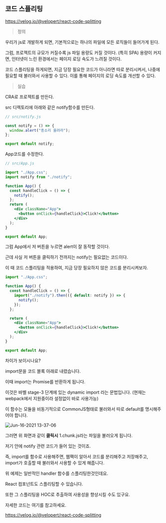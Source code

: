 ## 코드 스플리팅



https://velog.io/@velopert/react-code-splitting

> 정의

우리가 js로 개발하게 되면, 기본적으로는 하나의 파일에 모든 로직들이 들어가게 된다.

그럼, 프로젝트의 규모가 커질수록 js 파일 용량도 커질 것이다. (특히 SPA)
용량이 커지면, 인터넷이 느린 환경에서는 페이지 로딩 속도가 느려질 것이다.

코드 스플리팅을 하게되면, 지금 당장 필요한 코드가 아니라면 따로 분리시켜서, 나중에 필요할 때 불러와서 사용할 수 있다. 이를 통해 페이지의 로딩 속도를 개선할 수 있다.

> 실습

CRA로 프로젝트를 만든다.

src 디렉토리에 아래와 같은 notify함수를 만든다.

```jsx
// src/notify.js

const notify = () => {
  window.alert("종소리 울려라");
};

export default notify;

```



App코드를 수정한다.

```jsx
// src/App.js

import "./App.css";
import notify from "./notify";

function App() {
  const handleClick = () => {
    notify();
  };
  return (
    <div className="App">
      <button onClick={handleClick}>Click!</button>
    </div>
  );
}

export default App;

```



그럼 App에서 저 버튼을 누르면 alert이 잘 동작할 것이다.

근데 사실 저 버튼을 클릭하기 전까지는 notify는 필요없는 코드이다.

이 때 코드 스플리팅을 적용하여, 지금 당장 필요하지 않은 코드를 분리시켜보자.

```jsx
import "./App.css";

function App() {
  const handleClick = () => {
    import("./notify").then(({ default: notify }) => {
      notify();
    });
  };

  return (
    <div className="App">
      <button onClick={handleClick}>Click!</button>
    </div>
  );
}

export default App;

```

차이가 보이시나요?

import문을 코드 블록 아래로 내렸습니다.

이때 import는 Promise를 반환하게 됩니다.

이것은 바벨 stage-3 단계에 있는 dynamic import 라는 문법입니다.
(현재는 webpack에서 지원중이라 설정없이 바로 사용가능)

이 함수는 모듈을 비동기적으로 CommonJS형태로 불러와서 따로 default를 명시해주어야 합니다.

![Jun-16-2021 13-37-06](https://user-images.githubusercontent.com/42544600/122158742-1cec2e00-cea8-11eb-99eb-95ba37d33be5.gif)

그러면 위 화면과 같이 **클릭시** 1.chunk.js라는 파일을 불러오게 됩니다.

저기 안에 notify 관련 코드가 들어 있는 것이죠.

즉, import를 함수로 사용해주면, 웹팩이 알아서 코드를 분리해주고 저장해주고, import가 호출할 때 불러와서 사용할 수 있게 해줍니다.



위 예제는 일반적인 handler 함수를 스플리팅한것인데요.

React 컴포넌트도 스플리팅할 수 있습니다.

또한 그 스플리팅을 HOC로 추출하여 사용성을 향상시킬 수도 있구요.

자세한 코드는 여기를 참고하세요.

https://velog.io/@velopert/react-code-splitting

